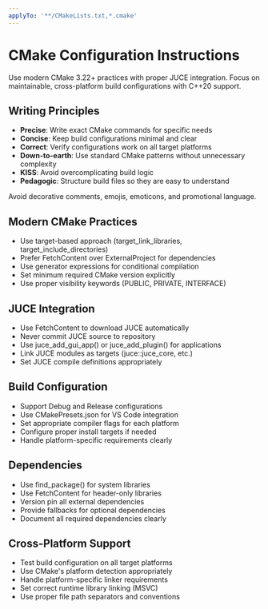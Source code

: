 ```yaml
---
applyTo: '**/CMakeLists.txt,*.cmake'
---
```


# CMake Configuration Instructions

Use modern CMake 3.22+ practices with proper JUCE integration. Focus on maintainable, cross-platform build
configurations with C++20 support.

## Writing Principles

- **Precise**: Write exact CMake commands for specific needs
- **Concise**: Keep build configurations minimal and clear
- **Correct**: Verify configurations work on all target platforms
- **Down-to-earth**: Use standard CMake patterns without unnecessary complexity
- **KISS**: Avoid overcomplicating build logic
- **Pedagogic**: Structure build files so they are easy to understand

Avoid decorative comments, emojis, emoticons, and promotional language.

## Modern CMake Practices

- Use target-based approach (target_link_libraries, target_include_directories)
- Prefer FetchContent over ExternalProject for dependencies
- Use generator expressions for conditional compilation
- Set minimum required CMake version explicitly
- Use proper visibility keywords (PUBLIC, PRIVATE, INTERFACE)

## JUCE Integration

- Use FetchContent to download JUCE automatically
- Never commit JUCE source to repository
- Use juce_add_gui_app() or juce_add_plugin() for applications
- Link JUCE modules as targets (juce::juce_core, etc.)
- Set JUCE compile definitions appropriately

## Build Configuration

- Support Debug and Release configurations
- Use CMakePresets.json for VS Code integration
- Set appropriate compiler flags for each platform
- Configure proper install targets if needed
- Handle platform-specific requirements clearly

## Dependencies

- Use find_package() for system libraries
- Use FetchContent for header-only libraries
- Version pin all external dependencies
- Provide fallbacks for optional dependencies
- Document all required dependencies clearly

## Cross-Platform Support

- Test build configuration on all target platforms
- Use CMake's platform detection appropriately
- Handle platform-specific linker requirements
- Set correct runtime library linking (MSVC)
- Use proper file path separators and conventions
